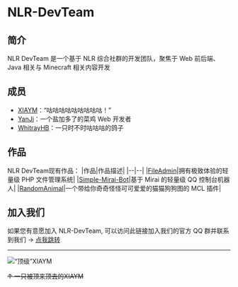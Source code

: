 # NLR-DevTeam
## 简介
NLR DevTeam 是一个基于 NLR 综合社群的开发团队，聚焦于 Web 前后端、Java 相关与 Minecraft 相关内容开发
## 成员
- [XIAYM](//github.com/XIAYM-gh)：“咕咕咕咕咕咕咕咕咕！”
- [YanJi](//yanji.pro)：一个盐加多了的菜鸡 Web 开发者
- [WhitrayHB](//whitrayhb.top)：一只时不时咕咕咕的鸽子
## 作品
NLR DevTeam现有作品：
|作品|作品描述|
|--|--|
|[FileAdmin](https://github.com/NLR-DevTeam/FileAdmin)|拥有极致体验的轻量级 PHP 文件管理系统|
|[Simple-Mirai-Bot](https://github.com/NLR-DevTeam/Simple-Mirai-Bot)|基于 Mirai 的轻量级 QQ 控制台机器人|
|[RandomAnimal](https://github.com/NLR-DevTeam/RandomAnimals)|一个带给你奇奇怪怪可可爱爱的猫猫狗狗图的 MCL 插件| 

## 加入我们
如果您有意愿加入 NLR-DevTeam, 可以访问此链接加入我们的官方 QQ 群并联系到我们 -> [点我跳转](https://https://join.nlrdev.top/)

<hr>

![“顶级”XIAYM](https://asset.simsoft.top/products/nlrdev/jueBoomXiaym.gif)

~~↑ 一只被顶来顶去的XIAYM~~
